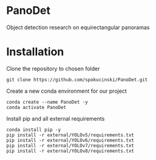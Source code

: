 # PanoDet
Object detection research on equirectangular panoramas

# Installation
Clone the repository to chosen folder
```
git clone https://github.com/spokucinski/PanoDet.git
```

Create a new conda environment for our project
```
conda create --name PanoDet -y
conda activate PanoDet
```

Install pip and all external requirements
```
conda install pip -y
pip install -r external/YOLOv5/requirements.txt 
pip install -r external/YOLOv6/requirements.txt 
pip install -r external/YOLOv7/requirements.txt 
pip install -r external/YOLOv8/requirements.txt
```
